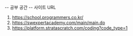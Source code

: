 -- 공부 공간 --
사이트 URL 
1. https://school.programmers.co.kr/
2. https://swexpertacademy.com/main/main.do
3. https://platform.stratascratch.com/coding?code_type=1
